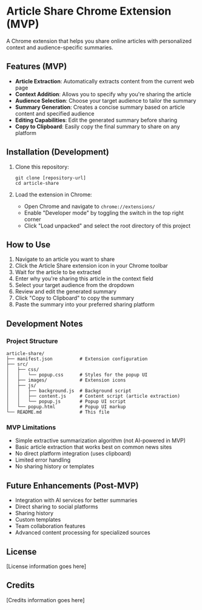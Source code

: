 # Article Share Chrome Extension (MVP)

A Chrome extension that helps you share online articles with personalized context and audience-specific summaries.

## Features (MVP)

- **Article Extraction**: Automatically extracts content from the current web page
- **Context Addition**: Allows you to specify why you're sharing the article
- **Audience Selection**: Choose your target audience to tailor the summary
- **Summary Generation**: Creates a concise summary based on article content and specified audience
- **Editing Capabilities**: Edit the generated summary before sharing
- **Copy to Clipboard**: Easily copy the final summary to share on any platform

## Installation (Development)

1. Clone this repository:
   ```
   git clone [repository-url]
   cd article-share
   ```

2. Load the extension in Chrome:
   - Open Chrome and navigate to `chrome://extensions/`
   - Enable "Developer mode" by toggling the switch in the top right corner
   - Click "Load unpacked" and select the root directory of this project

## How to Use

1. Navigate to an article you want to share
2. Click the Article Share extension icon in your Chrome toolbar
3. Wait for the article to be extracted
4. Enter why you're sharing this article in the context field
5. Select your target audience from the dropdown
6. Review and edit the generated summary
7. Click "Copy to Clipboard" to copy the summary
8. Paste the summary into your preferred sharing platform

## Development Notes

### Project Structure

```
article-share/
├── manifest.json          # Extension configuration
├── src/
│   ├── css/
│   │   └── popup.css      # Styles for the popup UI
│   ├── images/            # Extension icons
│   ├── js/
│   │   ├── background.js  # Background script
│   │   ├── content.js     # Content script (article extraction)
│   │   └── popup.js       # Popup UI script
│   └── popup.html         # Popup UI markup
└── README.md              # This file
```

### MVP Limitations

- Simple extractive summarization algorithm (not AI-powered in MVP)
- Basic article extraction that works best on common news sites
- No direct platform integration (uses clipboard)
- Limited error handling
- No sharing history or templates

## Future Enhancements (Post-MVP)

- Integration with AI services for better summaries
- Direct sharing to social platforms
- Sharing history
- Custom templates
- Team collaboration features
- Advanced content processing for specialized sources

## License

[License information goes here]

## Credits

[Credits information goes here] 